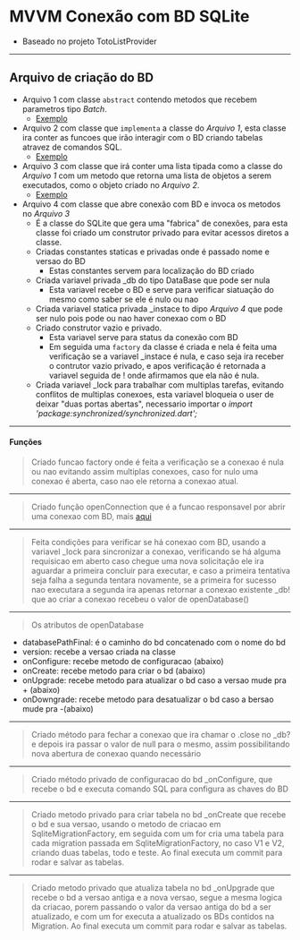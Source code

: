 # **MVVM** Conexão com BD SQLite
- Baseado no projeto TotoListProvider
***
## Arquivo de criação do BD
- Arquivo 1 com classe ```abstract``` contendo metodos que recebem parametros tipo *Batch*. 
    - [Exemplo](../../../../../Apps/todo_list_provider/lib/app/core/database/migrations/migration.dart)
- Arquivo 2 com classe que ```implementa``` a classe do *Arquivo 1*, esta classe ira conter as funcoes que irão interagir com o BD criando tabelas atravez de comandos SQL.
    - [Exemplo](../../../../../Apps/todo_list_provider/lib/app/core/database/migrations/migration_impl.dart)
- Arquivo 3 com classe que irá conter uma lista tipada como a classe do *Arquivo 1* com um metodo que retorna uma lista de objetos a serem executados, como o objeto criado no *Arquivo 2*.
    - [Exemplo](../../../../../Apps/todo_list_provider/lib/app/core/database/sqlite_migration_factory.dart)
- Arquivo 4 com classe que abre conexão com BD e invoca os metodos no *Arquivo 3*
    - É a classe do SQLite que gera uma "fabrica" de conexões, para esta classe foi criado um construtor privado para evitar acessos diretos a classe.
    - Criadas constantes staticas e privadas onde é passado nome e versao do BD
        - Estas constantes servem para localização do BD criado
    - Criada variavel privada _db do tipo DataBase que pode ser nula
        - Esta variavel recebe o BD e serve para verificar siatuação do mesmo como saber se ele é nulo ou nao
    - Criada variavel statica privada _instace to dipo *Arquivo 4* que pode ser nulo pois pode ou nao haver conexao com o BD
    - Criado construtor vazio e privado.
        - Esta variavel serve para status da conexão com BD
        - Em seguida uma ```factory``` da classe é criada e nela é feita uma verificação se a variavel _instace é nula, e caso seja ira receber o contrutor vazio privado, e apos verificação é retornada a variavel seguida de ! onde afirmamos que ela não é nula.
    - Criada variavel _lock para trabalhar com multiplas tarefas, evitando conflitos de multiplas conexoes, esta variavel bloqueia o user de deixar "duas portas abertas", necessario importar o <i>import 'package:synchronized/synchronized.dart';</i>
***
#### Funções
> Criado funcao factory onde é feita a verificação se a conexao é nula ou nao evitando assim multiplas conexoes, caso for nulo uma conexao é aberta, caso nao ele retorna a conexao atual.
***
> Criado função openConnection que é a funcao responsavel por abrir uma conexao com BD, mais [aqui](../../../../Dependencias/Rest-RestFull/SQLite/Modelos/Criando_ConexaoBD.md)
***
> Feita condições para verificar se há conexao com BD, usando a variavel _lock para sincronizar a conexao, verificando se há alguma requisicao em aberto caso chegue uma nova solicitação ele ira aguardar a primeira concluir para executar, e caso a primeira tentativa seja falha a segunda tentara novamente, se a primeira for sucesso nao executara a segunda ira apenas retornar a conexao existente _db! que ao criar a conexao recebeu o valor de openDatabase()
***
> Os atributos de openDatabase
- databasePathFinal:  é o caminho do bd concatenado com o nome do bd
- version: recebe a versao criada na classe
- onConfigure: recebe metodo de configuracao (abaixo)
- onCreate: recebe metodo para criar o bd (abaixo)
- onUpgrade: recebe metodo para atualizar o bd caso a versao mude pra + (abaixo)
- onDowngrade: recebe metodo para desatualizar o bd caso a bersao mude pra -(abaixo)
***
> Criado método para fechar a conexao que ira chamar o .close no _db? e depois ira passar o valor de null para o mesmo, assim possibilitando nova abertura de conexao quando necessário
***
> Criado método privado de configuracao do bd _onConfigure, que recebe o bd e executa comando SQL para configura as chaves do BD
***
> Criado metodo privado para criar tabela no bd _onCreate que recebe o bd e sua versao, usando o metodo de criacao em SqliteMigrationFactory, em seguida com um for cria uma tabela para cada migration passada em SqliteMigrationFactory, no caso V1 e V2, criando duas tabelas, todo e teste. Ao final executa um commit para rodar e salvar as tabelas.
***
>Criado metodo privado que atualiza tabela no bd _onUpgrade que recebe o bd a versao antiga e a nova versao, segue a mesma logica da criacao, porem passando o valor da versao antiga do bd a ser atualizado, e com um for executa a atualizado os BDs contidos na Migration. Ao final executa um commit para rodar e salvar as tabelas.